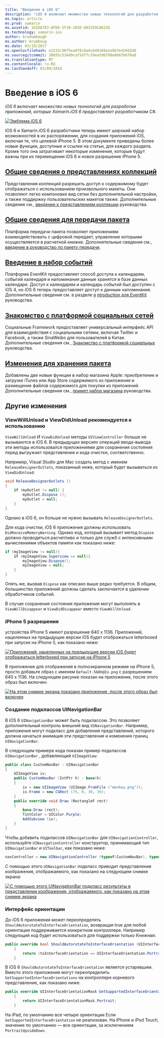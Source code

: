 ```yaml
---
title: "Введение в iOS 6"
description: "iOS 6 включает множество новых технологий для разработки приложений, которые Xamarin.iOS 6 предоставляет разработчикам C#."
ms.topic: article
ms.prod: xamarin
ms.assetid: 242DA7E3-8FD8-5F20-285D-603259CA622D
ms.technology: xamarin-ios
author: bradumbaugh
ms.author: brumbaug
ms.date: 03/19/2017
ms.openlocfilehash: e1232c96f5ea978c8adc640160a1e9b7e42663d8
ms.sourcegitcommit: 30055c534d9caf5dffcfdeafd6f08e666fb870a8
ms.translationtype: MT
ms.contentlocale: ru-RU
ms.lasthandoff: 03/09/2018
---
```

# <a name="introduction-to-ios-6"></a>Введение в iOS 6

_iOS 6 включает множество новых технологий для разработки приложений, которые Xamarin.iOS 6 предоставляет разработчикам C#._

[ ![](images/ios6-large.jpg "Эмблема iOS 6")](images/ios6-large.jpg#lightbox)

IOS 6 и Xamarin.iOS 6 разработчики теперь имеют широкий набор возможностей в их распоряжении, для создания приложений iOS, включая те, что целевой iPhone 5.
В этом документе приведены более новые функции, доступные и ссылки на статьи, для каждого раздела. Кроме того она затрагивает некоторые изменения, которые будут важны при их перемещении iOS 6 и новое разрешение iPhone 5.


## <a name="introduction-to-collection-viewsiosuser-interfacecontrolsuicollectionviewmd"></a>[Общие сведения о представлениях коллекций](~/ios/user-interface/controls/uicollectionview.md)

Представления коллекций разрешить доступ к содержимому будет отображаться с использованием произвольного макеты. Они позволяют легко компоновке вид сетки без дополнительной настройки, а также поддержку пользовательских макетов также. Дополнительные сведения см., [введение к представлениям коллекции](~/ios/user-interface/controls/uicollectionview.md) [ ](~/ios/user-interface/controls/uicollectionview.md)руководства.


## <a name="introduction-to-pass-kitiosplatformpasskitmd"></a>[Общие сведения для передачи пакета](~/ios/platform/passkit.md)

Платформа передачи пакета позволяет приложениям взаимодействовать с цифровой передает, управление которыми осуществляется в расчетной книжке. Дополнительные сведения см., [введение в руководство по пакету передачи](~/ios/platform/passkit.md).


##  <a name="introduction-to-event-kitiosplatformeventkitmd"></a>[Введение в набор событий](~/ios/platform/eventkit.md)

Платформа EventKit предоставляет способ доступа к календарям, событий календаря и напоминания данные хранятся в базе данных календаря. Доступ к календарям и календарь событий был доступен с iOS 4, но iOS 6 теперь предоставляет доступ к данным напоминания. Дополнительные сведения см. в разделе [я](~/ios/platform/eventkit.md) [ntroduction для EventKit](~/ios/platform/eventkit.md) руководства.


##  <a name="introduction-to-the-social-frameworkiosplatformsocial-frameworkmd"></a>[Знакомство с платформой социальных сетей](~/ios/platform/social-framework.md)

Социальные Framework предоставляет универсальный интерфейс API для взаимодействия с социальными сетями, включая Twitter и Facebook, а также SinaWeibo для пользователей в Китае. Дополнительные сведения см., [Знакомство с платформой социальных](~/ios/platform/social-framework.md) руководства.


##  <a name="changes-to-store-kitchanges-to-storekitmd"></a>[Изменения для хранения пакета](changes-to-storekit.md)

Добавлены две новые функции в набор магазина Apple: приобретение и загрузке iTunes или App Store содержимого из приложения и размещение файлов содержимого для покупки из приложений. Дополнительные сведения см., [примет набор магазина](changes-to-storekit.md) руководства.


## <a name="other-changes"></a>Другие изменения


### <a name="viewwillunload-and-viewdidunload-deprecated"></a>ViewWillUnload и ViewDidUnload рекомендуется к использованию

`ViewWillUnload` И `ViewDidUnload` методы `UIViewController` больше не вызываются в iOS 6. В предыдущих версиях операций ввода-вывода эти методы использовался приложениями для сохранения состояния перед выгружает представления и кода очистки, соответственно.

Например, Visual Studio для Mac создать метод с именем `ReleaseDesignerOutlets`, показанный ниже, который будет вызываться из `ViewDidUnload`:

```csharp
void ReleaseDesignerOutlets ()
{
    if (myOutlet != null) {
        myOutlet.Dispose ();
        myOutlet = null;
    }
}
```

Однако в iOS 6, он больше не нужно вызывать `ReleaseDesignerOutlets`.   
   
   
   
Для кода очистки, iOS 6 приложения должны использовать `DidReceiveMemoryWarning`. Однако код, который вызывает метод `Dispose` должно проводиться расчетливо и только для служб с интенсивными вычислениями объектов памяти как показано ниже:

```csharp
if (myImageView != null){
    if (myImageView.Superview == null){
        myImageView.Dispose();
        myImageView = null;
    }
}
```

Опять же, вызвав `Dispose` как описано выше редко требуется. В общем, большинство приложений должны сделать заключается в удалении обработчиков событий.

В случае сохранения состояния приложения могут выполнять в `ViewWillDisappear` и `ViewDidDisappear` вместо `ViewWillUnload`.


### <a name="iphone-5-resolution"></a>iPhone 5 разрешения

устройства iPhone 5 имеют разрешение 640 x 1136. Приложений, нацеленных на предыдущие версии iOS будет отображаться letterboxed при запуске на iPhone 5, как показано ниже:

 [![](images/01-letterboxed.png "Приложений, нацеленных на предыдущие версии iOS будет отображаться letterboxed при запуске на iPhone 5")](images/01-letterboxed.png#lightbox)

В приложение для отображения в полноэкранном режиме на iPhone 5, просто добавьте образ с именем `Default-568h@2x.png` с разрешением 640 x 1136. На следующем рисунке показан на приложение, после этого образ был включен:

 [![](images/02-fullscreen.png "На этом снимке экрана показано приложение, после этого образ был включен")](images/02-fullscreen.png#lightbox)

### <a name="subclassing-uinavigationbar"></a>Создание подклассов UINavigationBar

В iOS 6 `UINavigationBar` может быть подклассом. Это позволяет дополнительный контроль внешний вид `UINavigationBar`. Например, приложения могут подкласс для добавления представлений, которого должна начаться анимация эти представления и изменения границ `UINavigationBar`.

В следующем примере кода показан пример подклассов `UINavigationBar` , добавляющий `UIImageView`:

```csharp
public class CustomNavBar : UINavigationBar
{
    UIImageView iv;
    public CustomNavBar (IntPtr h) : base(h)
    {
        iv = new UIImageView (UIImage.FromFile ("monkey.png"));
        iv.Frame = new CGRect (75, 0, 30, 39);
    }
    public override void Draw (RectangleF rect)
    {
        base.Draw (rect);
        TintColor = UIColor.Purple;
        AddSubview (iv);
    }
}
```

Чтобы добавить подклассов `UINavigationBar` для `UINavigationController`, используйте `UINavigationController` конструктор, принимающий тип `UINavigationBar` и `UIToolbar`, как показано ниже:

```csharp
navController = new UINavigationController (typeof(CustomNavBar), typeof(UIToolbar));
```

С помощью этого `UINavigationBar` подкласс приводит представление изображения, отображаемого, как показано на следующем снимке экрана:

 [![](images/03-navbar.png "С помощью этого UINavigationBar подкласс результаты в представлении изображения, отображаемого, как показано на этом снимке экрана")](images/03-navbar.png#lightbox)

### <a name="interface-orientation"></a>Интерфейс ориентации

До iOS 6 приложения может переопределять `ShouldAutorotateToInterfaceOrientation`, возвращая true для любой ориентации поддерживается конкретном контроллере. Например следующий код будет использоваться для поддержки только Книжная:

```csharp
public override bool ShouldAutorotateToInterfaceOrientation (UIInterfaceOrientation toInterfaceOrientation)
    {
        return (toInterfaceOrientation == UIInterfaceOrientation.Portrait);
    }
```

В iOS 6 `ShouldAutorotateToInterfaceOrientation` является устаревшим.
Вместо этого приложения могут переопределить `GetSupportedInterfaceOrientations` на контроллере корневого представление, как показано ниже:

```csharp
public override UIInterfaceOrientationMask GetSupportedInterfaceOrientations ()
    {
        return UIInterfaceOrientationMask.Portrait;
    }
```

На iPad, по умолчанию все четыре ориентации Если `GetSupportedInterfaceOrientation` не реализован. На iPhone и iPod Touch, значение по умолчанию — все ориентации, за исключением `PortraitUpsideDown`.
